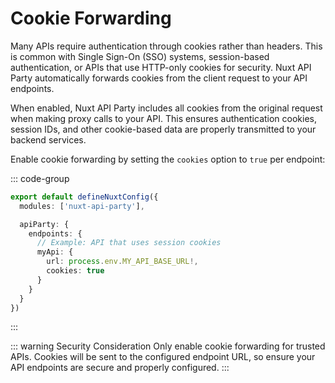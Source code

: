 # Cookie Forwarding

Many APIs require authentication through cookies rather than headers. This is common with Single Sign-On (SSO) systems, session-based authentication, or APIs that use HTTP-only cookies for security. Nuxt API Party automatically forwards cookies from the client request to your API endpoints.

When enabled, Nuxt API Party includes all cookies from the original request when making proxy calls to your API. This ensures authentication cookies, session IDs, and other cookie-based data are properly transmitted to your backend services.

Enable cookie forwarding by setting the `cookies` option to `true` per endpoint:

::: code-group
```ts [nuxt.config.ts]
export default defineNuxtConfig({
  modules: ['nuxt-api-party'],

  apiParty: {
    endpoints: {
      // Example: API that uses session cookies
      myApi: {
        url: process.env.MY_API_BASE_URL!,
        cookies: true
      }
    }
  }
})
```
:::

::: warning Security Consideration
Only enable cookie forwarding for trusted APIs. Cookies will be sent to the configured endpoint URL, so ensure your API endpoints are secure and properly configured.
:::
